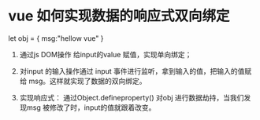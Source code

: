 # vue 如何实现数据的响应式双向绑定

let obj = {
    msg:"hellow vue"
}

1. 通过js DOM操作 给input的value 赋值，实现单向绑定；

2. 对input 的输入操作通过 input 事件进行监听，拿到输入的值，把输入的值赋给 msg。这样就实现了数据的双向绑定。

3. 实现响应式：  通过Object.defineproperty() 对obj 进行数据劫持，当我们发现msg 被修改了时，input的值就跟着改变。


